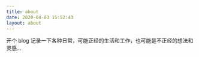 ```yaml
---
title: about
date: 2020-04-03 15:52:43
layout: about
---
```


开个 blog 记录一下各种日常，可能正经的生活和工作，也可能是不正经的想法和灵感...
